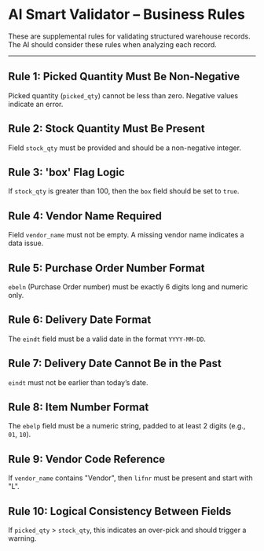 # AI Smart Validator – Business Rules

These are supplemental rules for validating structured warehouse records. The AI should consider these rules when analyzing each record.

---

## Rule 1: Picked Quantity Must Be Non-Negative
Picked quantity (`picked_qty`) cannot be less than zero. Negative values indicate an error.

## Rule 2: Stock Quantity Must Be Present
Field `stock_qty` must be provided and should be a non-negative integer.

## Rule 3: 'box' Flag Logic
If `stock_qty` is greater than 100, then the `box` field should be set to `true`.

## Rule 4: Vendor Name Required
Field `vendor_name` must not be empty. A missing vendor name indicates a data issue.

## Rule 5: Purchase Order Number Format
`ebeln` (Purchase Order number) must be exactly 6 digits long and numeric only.

## Rule 6: Delivery Date Format
The `eindt` field must be a valid date in the format `YYYY-MM-DD`.

## Rule 7: Delivery Date Cannot Be in the Past
`eindt` must not be earlier than today’s date.

## Rule 8: Item Number Format
The `ebelp` field must be a numeric string, padded to at least 2 digits (e.g., `01`, `10`).

## Rule 9: Vendor Code Reference
If `vendor_name` contains "Vendor", then `lifnr` must be present and start with "L".

## Rule 10: Logical Consistency Between Fields
If `picked_qty` > `stock_qty`, this indicates an over-pick and should trigger a warning.
